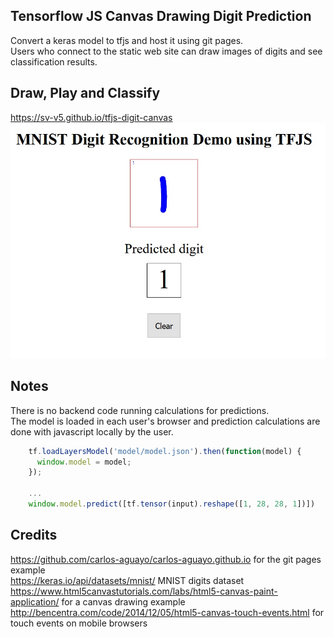 ## Tensorflow JS Canvas Drawing Digit Prediction
Convert a keras model to tfjs and host it using git pages.  
Users who connect to the static web site can draw images of digits and see classification results.


## Draw, Play and Classify
https://sv-v5.github.io/tfjs-digit-canvas  
[![Predict-1](./img/canvas-1-predict.jpg)](https://sv-v5.github.io/tfjs-digit-canvas)

## Notes
There is no backend code running calculations for predictions.  
The model is loaded in each user's browser and prediction calculations are done with javascript locally by the user.

```js
    tf.loadLayersModel('model/model.json').then(function(model) {
      window.model = model;
    });

    ...
    window.model.predict([tf.tensor(input).reshape([1, 28, 28, 1])])
```


## Credits
https://github.com/carlos-aguayo/carlos-aguayo.github.io for the git pages example  
https://keras.io/api/datasets/mnist/ MNIST digits dataset  
https://www.html5canvastutorials.com/labs/html5-canvas-paint-application/ for a canvas drawing example  
http://bencentra.com/code/2014/12/05/html5-canvas-touch-events.html for touch events on mobile browsers  
